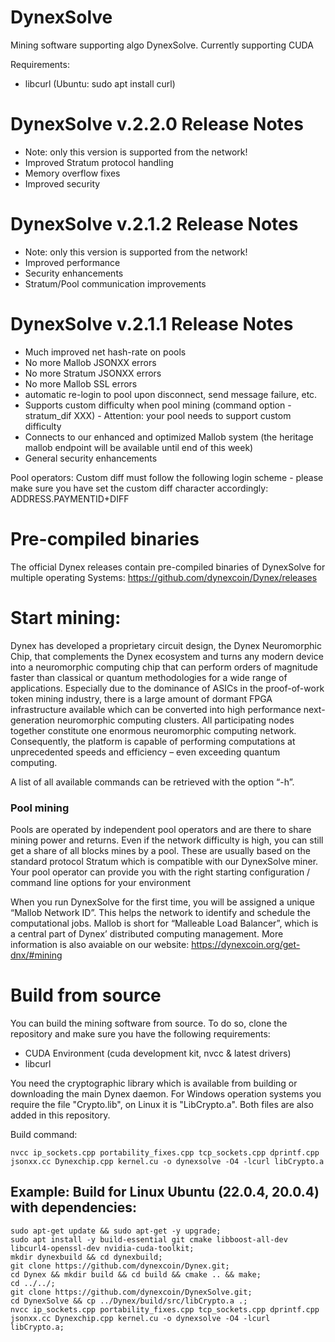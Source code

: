 # DynexSolve
Mining software supporting algo DynexSolve. Currently supporting CUDA

Requirements:
- libcurl (Ubuntu: sudo apt install curl)

# DynexSolve v.2.2.0 Release Notes
* Note: only this version is supported from the network!
* Improved Stratum protocol handling
* Memory overflow fixes
* Improved security

# DynexSolve v.2.1.2 Release Notes
* Note: only this version is supported from the network!
* Improved performance
* Security enhancements
* Stratum/Pool communication improvements

# DynexSolve v.2.1.1 Release Notes
* Much improved net hash-rate on pools
* No more Mallob JSONXX errors
* No more Stratum JSONXX errors
* No more Mallob SSL errors
* automatic re-login to pool upon disconnect, send message failure, etc.
* Supports custom difficulty when pool mining (command option -stratum_dif XXX) - Attention: your pool needs to support custom difficulty
* Connects to our enhanced and optimized Mallob system (the heritage mallob endpoint will be available until end of this week)
* General security enhancements

Pool operators: Custom diff must follow the following login scheme - please make sure you have set the custom diff character accordingly:
ADDRESS.PAYMENTID+DIFF

# Pre-compiled binaries
The official Dynex releases contain pre-compiled binaries of DynexSolve for multiple operating Systems:
https://github.com/dynexcoin/Dynex/releases

# Start mining:

Dynex has developed a proprietary circuit design, the Dynex Neuromorphic Chip, that complements the Dynex ecosystem and turns any modern device into a neuromorphic computing chip that can perform orders of magnitude faster than classical or quantum methodologies for a wide range of applications. Especially due to the dominance of ASICs in the proof-of-work token mining industry, there is a large amount of dormant FPGA infrastructure available which can be converted into high performance next-generation neuromorphic computing clusters. All participating nodes together constitute one enormous neuromorphic computing network. Consequently, the platform is capable of performing computations at unprecedented speeds and efficiency – even exceeding quantum computing.

A list of all available commands can be retrieved with the option “-h”.

### Pool mining
Pools are operated by independent pool operators and are there to share mining power and returns. Even if the network difficulty is high, you can still get a share of all blocks mines by a pool. These are usually based on the standard protocol Stratum which is compatible with our DynexSolve miner. Your pool operator can provide you with the right starting configuration / command line options for your environment

When you run DynexSolve for the first time, you will be assigned a unique “Mallob Network ID”. This helps the network to identify and schedule the computational jobs. Mallob is short for “Malleable Load Balancer”, which is a central part of Dynex’ distributed computing management. More information is also avaiable on our website: 
https://dynexcoin.org/get-dnx/#mining

# Build from source
You can build the mining software from source. To do so, clone the repository and make sure you have the following requirements:

* CUDA Environment (cuda development kit, nvcc & latest drivers)
* libcurl 

You need the cryptographic library which is available from building or downloading the main Dynex daemon. For Windows operation systems you require the file "Crypto.lib", on Linux it is "LibCrypto.a". Both files are also added in this repository.

Build command:

```
nvcc ip_sockets.cpp portability_fixes.cpp tcp_sockets.cpp dprintf.cpp jsonxx.cc Dynexchip.cpp kernel.cu -o dynexsolve -O4 -lcurl libCrypto.a
```

## Example: Build for Linux Ubuntu (22.0.4, 20.0.4) with dependencies:

```
sudo apt-get update && sudo apt-get -y upgrade;
sudo apt install -y build-essential git cmake libboost-all-dev libcurl4-openssl-dev nvidia-cuda-toolkit;
mkdir dynexbuild && cd dynexbuild;
git clone https://github.com/dynexcoin/Dynex.git;
cd Dynex && mkdir build && cd build && cmake .. && make;
cd ../../;
git clone https://github.com/dynexcoin/DynexSolve.git;
cd DynexSolve && cp ../Dynex/build/src/libCrypto.a .;
nvcc ip_sockets.cpp portability_fixes.cpp tcp_sockets.cpp dprintf.cpp jsonxx.cc Dynexchip.cpp kernel.cu -o dynexsolve -O4 -lcurl libCrypto.a;
```
